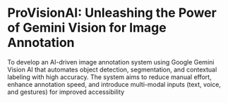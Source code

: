 # ProVisionAI: Unleashing the Power of Gemini Vision for Image Annotation
To develop an AI-driven image annotation system using Google Gemini Vision AI that automates object detection, segmentation, and contextual labeling with high accuracy. The system aims to reduce manual effort, enhance annotation speed, and introduce multi-modal inputs (text, voice, and gestures) for improved accessibility
